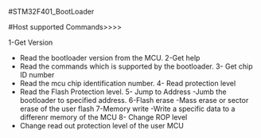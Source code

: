 #STM32F401_BootLoader

#Host supported Commands>>>>

1-Get Version
 - Read the bootloader version from the MCU.
2-Get help
 - Read the commands which is supported by the bootloader.
3- Get chip ID number
 - Read the mcu chip identification number.
4- Read protection level
 - Read the Flash Protection level.
5- Jump to Address
 -Jumb the bootloader to specified address.
6-Flash erase
 -Mass erase or sector erase of the user flash
7-Memory write
 -Write a specific data to a differenr memory of the MCU
8- Change ROP level
 - Change read out protection level of the user MCU
